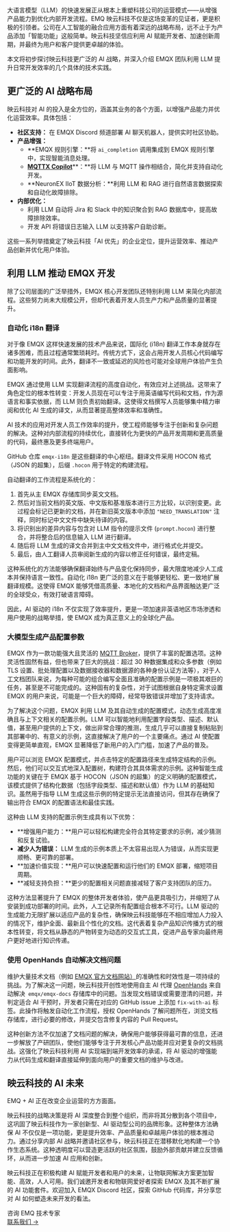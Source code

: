 大语言模型（LLM）的快速发展正从根本上重塑科技公司的运营模式——从增强产品能力到优化内部开发流程。EMQ 映云科技不仅是这场变革的见证者，更是积极的引领者。公司在人工智能的融合应用方面有着深远的战略布局，远不止于为产品添加「智能功能」这般简单。映云科技坚信应利用 AI 赋能开发者、加速创新周期，并最终为用户和客户提供更卓越的体验。

本文将初步探讨映云科技更广泛的 AI 战略，并深入介绍 EMQX 团队利用 LLM 提升日常开发效率的几个具体的技术实践。

## 更广泛的 AI 战略布局

映云科技对 AI 的投入是全方位的，涵盖其业务的各个方面，以增强产品能力并优化运营效率。具体包括：

- **社区支持：** 在 EMQX Discord 频道部署 AI 聊天机器人，提供实时社区协助。
- **产品增强：**
  - **EMQX 规则引擎：**将 `ai_completion` 调用集成到 EMQX 规则引擎中，实现智能消息处理。
  - [**MQTTX Copilot**](https://www.emqx.com/en/blog/mqttx-1-9-7-release-notes)**：**将 LLM 与 MQTT 操作相结合，简化并支持自动化开发。
  - **NeuronEX IIoT 数据分析：**利用 LLM 和 RAG 进行自然语言数据探索和自动化故障排除。
- **内部优化：**
  - 利用 LLM 自动将 Jira 和 Slack 中的知识聚合到 RAG 数据库中，提高故障排除效率。
  - 开发 API 将错误日志输入 LLM 以支持客户自助诊断。

这些一系列举措奠定了映云科技「AI 优先」的企业定位，提升运营效率、推动产品创新并优化用户体验。

## 利用 LLM 推动 EMQX 开发

除了公司层面的广泛举措外，EMQX 核心开发团队还特别利用 LLM 来简化内部流程。这些努力尚未大规模公开，但却代表着开发人员生产力和产品质量的显著提升。

### 自动化 i18n 翻译

对于像 EMQX 这样快速发展的技术产品来说，国际化 (i18n) 翻译工作本身就存在诸多困难，而且过程通常繁琐耗时。传统方式下，这会占用开发人员核心代码编写和功能开发的时间。此外，翻译不一致或延迟的风险也可能对全球用户体验产生负面影响。

EMQX 通过使用 LLM 实现翻译流程的高度自动化，有效应对上述挑战。这带来了角色定位的根本性转变：开发人员现在可以专注于用英语编写代码和文档，作为源语言和事实依据，而 LLM 则负责初始翻译。这使得文档撰写人员能够集中精力审阅和优化 AI 生成的译文，从而显著提高整体效率和准确性。

AI 技术的应用对开发人员工作效率的提升，使工程师能够专注于创新和复杂问题的解决。这种对内部流程的持续优化，直接转化为更快的产品开发周期和更高质量的代码，最终惠及更多终端用户。

GitHub 仓库 `emqx-i18n` 是这些翻译的中心枢纽。翻译文件采用 HOCON 格式（JSON 的超集），后缀 `.hocon` 用于特定的构建流程。

自动翻译的工作流程是系统化的：

1. 首先从主 EMQX 存储库同步英文文档。
2. 然后对当前文档的英文版、中文版和基准版本进行三方比较，以识别变更。此过程会标记已更新的文档，并在新旧英文版本中添加 `"NEED_TRANSLATION"` 注释，同时标记中文文件中缺失待译的内容。
3. 将识别出的差异内容与包含对 LLM 指令的提示文件 (`prompt.hocon`) 进行整合，并将整合后的信息输入 LLM 进行翻译。
4. 随后将 LLM 生成的译文合并到主中文文档文件中，进行格式化并提交。
5. 最后，由人工翻译人员审阅新生成的内容以修正任何错误，最终定稿。

这种系统化的方法能够确保翻译始终与产品变化保持同步，最大限度地减少人工成本并保持语言一致性。自动化 i18n 更广泛的意义在于能够更轻松、更一致地扩展翻译规模。这使得 EMQX 能够凭借高质量、本地化的文档和产品界面触达更广泛的全球受众，有效打破语言障碍。

因此，AI 驱动的 i18n 不仅实现了效率提升，更是一项加速非英语地区市场渗透和用户使用的战略举措，使 EMQX 成为真正意义上的全球化产品。

### **大模型生成产品配置参数**

EMQX 作为一款功能强大且灵活的 [MQTT Broker](https://www.emqx.com/zh/blog/the-ultimate-guide-to-mqtt-broker-comparison)，提供了丰富的配置选项。这种灵活性固然有益，但也带来了巨大的挑战：超过 30 种数据集成和众多参数（例如 TLS 设置、批处理配置以及数据接收器和数据源的各种身份认证方法等），对于人工文档团队来说，为每种可能的组合编写全面且准确的配置示例是一项极其艰巨的任务，甚至是不可能完成的。这种固有的复杂性，对于试图根据自身特定需求设置 EMQX 的用户来说，可能是一个巨大的障碍，经常导致错误并增加了支持请求。

为了解决这个问题，EMQX 利用 LLM 及其自动生成的配置模式，动态生成高度准确且与上下文相关的配置示例。LLM 可以智能地利用配置字段类型、描述、默认值，甚至用户提供的上下文，做出非常合理的推测，生成几乎可以直接复制粘贴到其部署中的、有意义的示例，这直接解决了用户的一个主要痛点。通过 AI 使配置变得更简单直观，EMQX 显著降低了新用户的入门门槛，加速了产品的普及。

用户可以浏览 EMQX 配置模式，并点击特定的配置路径来生成特定结构的示例。然后，他们可以交互式地深入配置树，构建符合其具体需求的示例。这种智能生成功能的关键在于 EMQX 基于 HOCON（JSON 的超集）的定义明确的配置模式，该模式提供了结构化数据（包括字段类型、描述和默认值）作为 LLM 的基础知识。虽然用于指导 LLM 生成这些示例的特定提示无法直接访问，但其存在确保了输出符合 EMQX 的配置语法和最佳实践。  

这种由 LLM 支持的配置示例生成具有以下优势：

- **增强用户能力：**用户可以轻松构建完全符合其特定要求的示例，减少猜测和反复试验。
- **减少人为错误：** LLM 生成的示例本质上不太容易出现人为错误，从而实现更顺畅、更可靠的部署。
- **加速价值实现：**用户可以快速配置和运行他们的 EMQX 部署，缩短项目周期。
- **减轻支持负担：**更少的配置相关问题直接减轻了客户支持团队的压力。

这种方法显著提升了 EMQX 的整体开发者体验，使产品更具吸引力，并缩短了从安装到成功部署的时间。此外，人工记录所有配置组合根本不可行。LLM 驱动的生成能力无限扩展以适应产品的复杂性，确保映云科技能够在不相应增加人力投入的情况下，维护全面、最新且个性化的文档。这代表着复杂产品知识传播方式的根本性转变，将文档从静态的产物转变为动态的交互式工具，促进产品专家向最终用户更好地进行知识传递。

### 使用 OpenHands 自动解决文档问题

维护大量技术文档（例如 [EMQX 官方文档网站）](https://docs.emqx.com/en/emqx/latest/)的准确性和时效性是一项持续的挑战。为了解决这一问题，映云科技开创性地使用自主 AI 代理 [OpenHands](https://github.com/All-Hands-AI/OpenHands) 来自动解决` emqx/emqx-docs` 存储库中的问题。当发现文档错误或需要澄清的问题，并判定适合 AI 干预时，开发者只需在对应的 GitHub issue 上添加 `fix-with-ai` 标签。此操作将触发自动化工作流程，授权 OpenHands 了解问题所在，浏览文档存储库，进行必要的修改，并提交包含修复内容的 Pull Request。

这种创新方法不仅加速了文档问题的解决，确保用户能够获得最可靠的信息，还进一步解放了产研团队，使他们能够专注于开发核心产品功能并应对更复杂的文档挑战。这强化了映云科技利用 AI 实现端到端开发效率的承诺，将 AI 驱动的增强能力从代码生成和翻译直接延伸到面向用户的重要文档的维护与改进。

## 映云科技的 AI 未来

EMQ + AI 正在改变企业运营的方方面面。

映云科技的战略决策是将 AI 深度整合到整个组织，而非将其分散到各个项目中，这巩固了映云科技作为一家创新型、AI 驱动型公司的品牌形象。这种整体方法确保 AI 不仅仅是一项功能，更是提升效率、产品质量和卓越用户体验的根本推动力。通过分享内部 AI 战略并邀请社区参与，映云科技正在潜移默化地构建一个协作生态系统。这种透明度可以营造更活跃的社区氛围，鼓励外部贡献并建立反馈循环，从而进一步加速 AI 应用和创新。

映云科技正在积极构建 AI 赋能开发者和用户的未来，让物联网解决方案更加智能、高效，人人可用。我们诚邀开发者和物联网爱好者探索 EMQX 及其不断扩展的 AI 功能套件。欢迎加入 EMQX Discord 社区，探索 GitHub 代码库，并分享您对 AI 如何塑造未来开发的看法。



<section class="promotion">
    <div>
        咨询 EMQ 技术专家
    </div>
    <a href="https://www.emqx.com/zh/contact?product=solutions" class="button is-gradient">联系我们 →</a>
</section>
